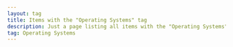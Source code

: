 ```yaml
---
layout: tag
title: Items with the "Operating Systems" tag
description: Just a page listing all items with the "Operating Systems" tag
tag: Operating Systems
---
```

